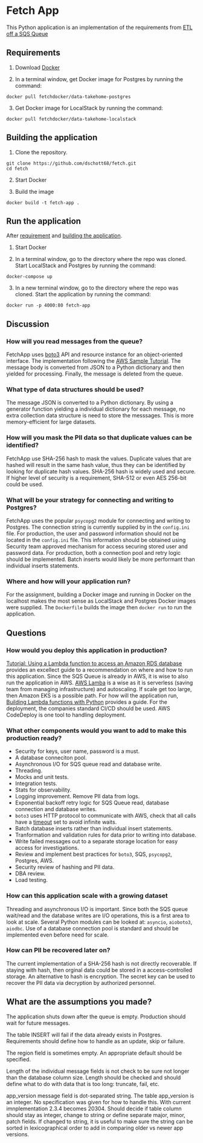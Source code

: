 # Fetch App
This Python application is an implementation of the requirements from 
[ETL off a SQS Queue](https://fetch-hiring.s3.amazonaws.com/data-engineer/pii-masking.pdf)

## Requirements
1. Download [Docker](https://docs.docker.com/get-docker/)

2. In a terminal window, get Docker image for Postgres by running the command:
  ``` 
  docker pull fetchdocker/data-takehome-postgres
  ```

3. Get Docker image for LocalStack by running the command:
  ```
  docker pull fetchdocker/data-takehome-localstack
  ```

## Building the application

1. Clone the repository.
  ```
  git clone https://github.com/dschott68/fetch.git
  cd fetch
  ```

2. Start Docker

3. Build the image
  ```
  docker build -t fetch-app .
  ```

## Run the application
After [requirement](https://github.com/dschott68/fetch?tab=readme-ov-file#requirements) and [building the application](https://github.com/dschott68/fetch?tab=readme-ov-file#building-the-application).  

1. Start Docker

2. In a terminal window, go to the directory where the repo was cloned. Start LocalStack and Postgres by running the command:
  ```
  docker-compose up
  ```

3. In a new terminal window, go to the directory where the repo was cloned. Start the application by running the command:
  ```
  docker run -p 4000:80 fetch-app
  ```

## Discussion
### How will you read messages from the queue?

FetchApp uses [boto3](https://boto3.amazonaws.com/v1/documentation/api/latest/index.html) 
API and resource instance for an object-oriented interface. The implementation 
following the [AWS Sample Tutorial](https://boto3.amazonaws.com/v1/documentation/api/latest/guide/sqs.html#processing-messages).
The message body is converted from JSON to a Python dictionary and then 
yielded for processing. Finally, the message is deleted from the queue.

### What type of data structures should be used?

The message JSON is converted to a Python dictionary.  By using a generator 
function yielding a individual dictionary for each message, no extra collection 
data structure is need to store the messsages. This is more memory-efficient 
for large datasets.

### How will you mask the PII data so that duplicate values can be identified?

FetchApp use SHA-256 hash to mask the values. Duplicate values that are hashed
will result in the same hash value, thus they can be identified by looking for 
duplicate hash values.  SHA-256 hash is widely used and secure. If higher level
of security is a requirement, SHA-512 or even AES 256-bit could be used. 

### What will be your strategy for connecting and writing to Postgres?

FetchApp uses the popular `psycopg2` module for connecting and writing to
Postgres. The connection string is currently supplied by in the `config.ini`
file. For production, the user and password information should not be located
in the `config.ini` file. This information should be obtained using Security
team approved mechanism for access securing stored user and password data. 
For production, both a connection pool and retry logic should be implemented. 
Batch inserts would likely be more performant than individual inserts 
statements. 

### Where and how will your application run?

For the assignment, building a Docker image and running in Docker on the 
localhost makes the most sense as LocalStack and Postgres Docker images were 
supplied. The `Dockerfile` builds the image then `docker run` to run the 
application.

## Questions
### How would you deploy this application in production?

[Tutorial: Using a Lambda function to access an Amazon RDS database](https://docs.aws.amazon.com/AmazonRDS/latest/UserGuide/rds-lambda-tutorial.html) 
provides an excellect guide to a recommendation on where and how to run this 
application. Since the SQS Queue is already in AWS, it is wise to also run the 
application in AWS. [AWS Lamba](https://aws.amazon.com/lambda/) is a wise 
as it is serverless (saving team from managing infrastructure) and autoscaling.
If scale get too large, then Amazon EKS is a possible path. For how will the
application run, [Building Lambda functions with Python](https://docs.aws.amazon.com/lambda/latest/dg/lambda-python.html) 
provides a guide. For the deployment, the companies standard CI/CD should be 
used. AWS CodeDeploy is one tool to handling deployment.

### What other components would you want to add to make this production ready?

- Security for keys, user name, password is a must.
- A database conneciton pool.
- Asynchronous I/O for SQS queue read and database write.
- Threading.
- Mocks and unit tests.
- Integration tests.
- Stats for observability.
- Logging improvement.  Remove PII data from logs.
- Exponential backoff retry logic for SQS Queue read, database connection and 
database writes.
- `boto3` uses HTTP protocol to communicate with AWS, check that all calls 
have a [timeout](https://botocore.amazonaws.com/v1/documentation/api/latest/reference/config.html#botocore.config.Config) 
set to avoid infinite waits. 
- Batch database inserts rather than individual insert statements.
- Tranformation and validation rules for data prior to writing into database.
- Write failed messages out to a separate storage location for easy access for 
investigations.
- Review and implement best practices for `boto3`, SQS, `psycopg2`, Postgres, 
AWS.
- Security review of hashing and PII data.
- DBA review.
- Load testing.

### How can this application scale with a growing dataset

Threading and asynchronous I/O is important.  Since both the SQS queue wait/read 
and the database writes are I/O operations, this is a first area to look at
scale. Several Python modules can be looked at: `asyncio`, `aioboto3`, `aiodbc`. 
Use of a database connection pool is standard and should be implemented even 
before need for scale.

### How can PII be recovered later on?

The current implementation of a SHA-256 hash is not directly recoverable. If 
staying with hash, then orginal data could be stored in a access-controlled 
storage. An alternative to hash is encryption. The secret key can be used to 
recover the PII data via decryption by authorized personnel.

## What are the assumptions you made?

The application shuts down after the queue is empty. Production should wait for 
future messages.

The table INSERT will fail if the data already exists in Postgres. Requirements 
should define how to handle as an update, skip or failure.

The region field is sometimes empty. An appropriate default should be 
specified.

Length of the individual message fields is not check to be sure not longer
than the database column size. Length should be checked and should define
what to do with data that is too long: truncate, fail, etc.

app_version message field is dot-separated string. The table app_version is an
integer. No specification was given for how to handle this. With current
imnplementation 2.3.4 becomes 20304. Should decide if table column should stay 
as integer, change to string or define separate major, minor, patch fields. 
If changed to string, it is useful to make sure the string can be sorted in
lexicographical order to add in comparing older vs newer app versions.

